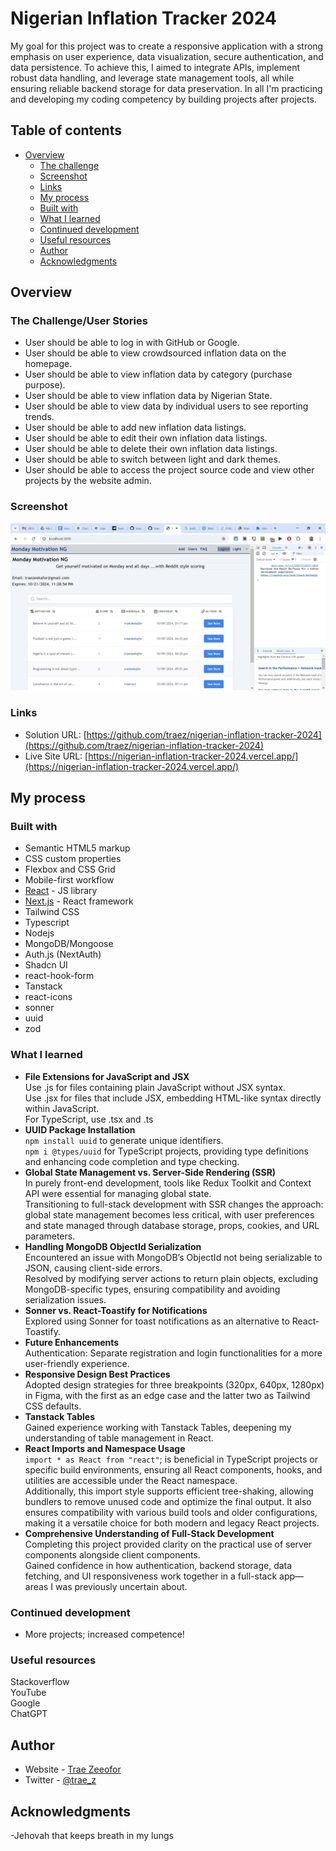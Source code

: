 # Nigerian Inflation Tracker 2024

My goal for this project was to create a responsive application with a strong emphasis on user experience, data visualization, secure authentication, and data persistence. To achieve this, I aimed to integrate APIs, implement robust data handling, and leverage state management tools, all while ensuring reliable backend storage for data preservation. In all I'm practicing and developing my coding competency by building projects after projects.

## Table of contents

- [Overview](#overview)
  - [The challenge](#the-challenge)
  - [Screenshot](#screenshot)
  - [Links](#links)
  - [My process](#my-process)
  - [Built with](#built-with)
  - [What I learned](#what-i-learned)
  - [Continued development](#continued-development)
  - [Useful resources](#useful-resources)
  - [Author](#author)
  - [Acknowledgments](#acknowledgments)

## Overview

### The Challenge/User Stories

- User should be able to log in with GitHub or Google.  
- User should be able to view crowdsourced inflation data on the homepage.  
- User should be able to view inflation data by category (purchase purpose).  
- User should be able to view inflation data by Nigerian State.  
- User should be able to view data by individual users to see reporting trends.  
- User should be able to add new inflation data listings.  
- User should be able to edit their own inflation data listings.  
- User should be able to delete their own inflation data listings.  
- User should be able to switch between light and dark themes.  
- User should be able to access the project source code and view other projects by the website admin.   

### Screenshot

![](public/screenshot-desktop.png)

### Links

- Solution URL: [https://github.com/traez/nigerian-inflation-tracker-2024](https://github.com/traez/nigerian-inflation-tracker-2024)
- Live Site URL: [https://nigerian-inflation-tracker-2024.vercel.app/](https://nigerian-inflation-tracker-2024.vercel.app/)

## My process

### Built with

- Semantic HTML5 markup
- CSS custom properties
- Flexbox and CSS Grid
- Mobile-first workflow
- [React](https://reactjs.org/) - JS library
- [Next.js](https://nextjs.org/) - React framework
- Tailwind CSS
- Typescript
- Nodejs  
- MongoDB/Mongoose     
- Auth.js (NextAuth)  
- Shadcn UI      
- react-hook-form      
- Tanstack     
- react-icons     
- sonner  
- uuid  
- zod       

### What I learned
   
- **File Extensions for JavaScript and JSX**  
Use .js for files containing plain JavaScript without JSX syntax.  
Use .jsx for files that include JSX, embedding HTML-like syntax directly within JavaScript.  
For TypeScript, use .tsx and .ts      
- **UUID Package Installation**  
`npm install uuid` to generate unique identifiers.  
`npm i @types/uuid` for TypeScript projects, providing type definitions and enhancing code completion and type checking.  
- **Global State Management vs. Server-Side Rendering (SSR)**  
In purely front-end development, tools like Redux Toolkit and Context API were essential for managing global state.  
Transitioning to full-stack development with SSR changes the approach: global state management becomes less critical, with user preferences and state managed through database storage, props, cookies, and URL parameters.    
- **Handling MongoDB ObjectId Serialization**  
Encountered an issue with MongoDB’s ObjectId not being serializable to JSON, causing client-side errors.  
Resolved by modifying server actions to return plain objects, excluding MongoDB-specific types, ensuring compatibility and avoiding serialization issues.      
- **Sonner vs. React-Toastify for Notifications**  
Explored using Sonner for toast notifications as an alternative to React-Toastify.  
- **Future Enhancements**   
Authentication: Separate registration and login functionalities for a more user-friendly experience.    
- **Responsive Design Best Practices**  
Adopted design strategies for three breakpoints (320px, 640px, 1280px) in Figma, with the first as an edge case and the latter two as Tailwind CSS defaults.    
- **Tanstack Tables**  
Gained experience working with Tanstack Tables, deepening my understanding of table management in React.    
- **React Imports and Namespace Usage**  
`import * as React from "react"`; is beneficial in TypeScript projects or specific build environments, ensuring all React components, hooks, and utilities are accessible under the React namespace.    
Additionally, this import style supports efficient tree-shaking, allowing bundlers to remove unused code and optimize the final output. It also ensures compatibility with various build tools and older configurations, making it a versatile choice for both modern and legacy React projects.   
- **Comprehensive Understanding of Full-Stack Development**  
Completing this project provided clarity on the practical use of server components alongside client components.  
Gained confidence in how authentication, backend storage, data fetching, and UI responsiveness work together in a full-stack app—areas I was previously uncertain about.  

### Continued development

- More projects; increased competence!

### Useful resources

Stackoverflow  
YouTube  
Google  
ChatGPT

## Author

- Website - [Trae Zeeofor](https://github.com/traez)
- Twitter - [@trae_z](https://twitter.com/trae_z)

## Acknowledgments

-Jehovah that keeps breath in my lungs
